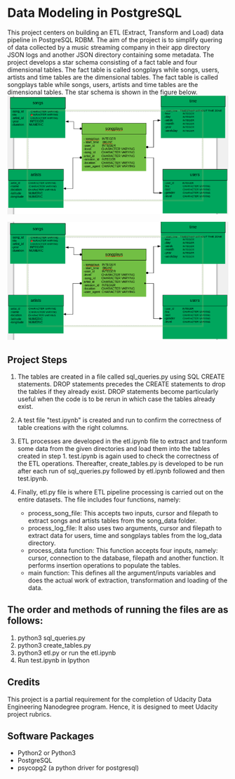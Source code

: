 # Data Modeling in PostgreSQL
This project centers on building an ETL (Extract, Transform and Load) data pipeline in PostgreSQL RDBM.
The aim of the project is to simplify quering of data collected by a music streaming company in their app directory  JSON logs and another JSON directory containing some metadata. 
The project develops a star schema consisting of a fact table and four dimensional tables.
The fact table is called songplays while songs, users, artists and time  tables are the dimensional tables. 
The fact table is called songplays table while songs, users, artists and time  tables are the dimensional tables. The star schema is shown in the figure below. 
![alt text](table.png "Star Schema")

![Star Schema](table.png)


## Project Steps
1. The tables are created in a file called sql_queries.py using SQL CREATE statements. DROP statements precedes the CREATE statements to drop the tables if they already exist. DROP statements become particularly useful when the code is to be rerun in which case the tables already exist.

1. A test file "test.ipynb" is created and run to confirm the correctness of table creations with the right columns.

1. ETL processes are developed in the etl.ipynb file to extract and tranform some data from the given directories and load them into the tables created in step 1. test.ipynb is again used to check the correctness of the ETL operations. Thereafter, create_tables.py is developed to be run after each run of sql_queries.py followed by etl.ipynb followed and then test.ipynb.

1. Finally, etl.py file is where ETL pipeline processing is carried out on the entire datasets. The file includes four functions, namely:
    * process_song_file: This accepts two inputs, cursor and filepath to extract songs and artists tables from the song_data folder.
    * process_log_file: It also uses two arguments, cursor and filepath to extract  data for users, time and songplays tables from the log_data directory.
    * process_data function: This function accepts four inputs, namely: cursor, connection to the database, filepath and another function. It performs insertion operations to populate the tables.
    * main function: This defines all the argument/inputs variables and does the actual work of extraction, transformation and loading of the data.

## The order and methods of running the files are as follows:
   
1.  python3 sql_queries.py
1.  python3 create_tables.py
1.  python3 etl.py or run the etl.ipynb
1.  Run test.ipynb in Ipython
                            

## Credits
This project is a partial requirement for the completion of Udacity Data Engineering Nanodegree program. Hence, it is designed to meet Udacity project rubrics. 

## Software Packages
* Python2 or Python3
* PostgreSQL
* psycopg2 (a python driver for postgresql)



